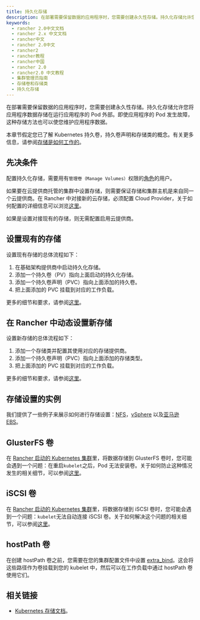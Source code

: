 ```yaml
---
title: 持久化存储
description: 在部署需要保留数据的应用程序时，您需要创建永久性存储。持久化存储允许您将应用程序数据存储在运行应用程序的 Pod 外部。即使应用程序的 Pod 发生故障，这种存储方法也可以使您维护应用程序数据。
keywords:
  - rancher 2.0中文文档
  - rancher 2.x 中文文档
  - rancher中文
  - rancher 2.0中文
  - rancher2
  - rancher教程
  - rancher中国
  - rancher 2.0
  - rancher2.0 中文教程
  - 集群管理员指南
  - 存储卷和存储类
  - 持久化存储
---
```


在部署需要保留数据的应用程序时，您需要创建永久性存储。持久化存储允许您将应用程序数据存储在运行应用程序的 Pod 外部。即使应用程序的 Pod 发生故障，这种存储方法也可以使您维护应用程序数据。

本章节假定您已了解 Kubernetes 持久卷，持久卷声明和存储类的概念。有关更多信息，请参阅[存储是如何工作的](/docs/cluster-admin/volumes-and-storage/how-storage-works/_index)。

## 先决条件

配置持久化存储，需要用有`管理卷（Manage Volumes）`权限的[角色](/docs/admin-settings/rbac/cluster-project-roles/_index)的用户。

如果要在云提供商托管的集群中设置存储，则需要保证存储和集群主机是来自同一个云提供商。在 Rancher 中对接新的云存储，必须配置 Cloud Provider，关于如何配置的详细信息可以浏览[这里](/docs/cluster-provisioning/rke-clusters/cloud-providers/_index)。

如果是设置对接现有的存储，则无需配置启用云提供商。

## 设置现有的存储

设置现有存储的总体流程如下：

1. 在基础架构提供商中启动持久化存储。
2. 添加一个持久卷（PV）指向上面启动的持久化存储。
3. 添加一个持久卷声明（PVC）指向上面添加的持久卷。
4. 把上面添加的 PVC 挂载到对应的工作负载。

更多的细节和要求，请参阅[这里](/docs/cluster-admin/volumes-and-storage/attaching-existing-storage/_index)。

## 在 Rancher 中动态设置新存储

设置新存储的总体流程如下：

1. 添加一个存储类并配置其使用对应的存储提供商。
2. 添加一个持久卷声明（PVC）指向上面添加的存储类型。
3. 把上面添加的 PVC 挂载到对应的工作负载。

更多的细节和要求，请参阅[这里](/docs/cluster-admin/volumes-and-storage/provisioning-new-storage/_index)。

## 存储设置的实例

我们提供了一些例子来展示如何进行存储设置：[NFS](/docs/cluster-admin/volumes-and-storage/examples/nfs/_index)，[vSphere](/docs/cluster-admin/volumes-and-storage/examples/vsphere/_index) 以及[亚马逊 EBS](/docs/cluster-admin/volumes-and-storage/examples/ebs/_index)。

## GlusterFS 卷

在 [Rancher 启动的 Kubernetes 集群](/docs/cluster-provisioning/rke-clusters/_index)里，将数据存储到 GlusterFS 卷时，您可能会遇到一个问题：在重启`kubelet`之后，Pod 无法安装卷。关于如何防止这种情况发生的相关细节，可以参阅[这里](/docs/cluster-admin/volumes-and-storage/glusterfs-volumes/_index)。

## iSCSI 卷

在 [Rancher 启动的 Kubernetes 集群](/docs/cluster-provisioning/rke-clusters/_index)里，将数据存储到 iSCSI 卷时，您可能会遇到一个问题：`kubelet`无法自动连接 iSCSI 卷。关于如何解决这个问题的相关细节，可以参阅[这里](/docs/cluster-admin/volumes-and-storage/iscsi-volumes/_index)。

## hostPath 卷

在创建 hostPath 卷之前，您需要在您的集群配置文件中设置 [extra_bind](https://rancher.com/docs/rke/latest/en/config-options/services/services-extras/#extra-binds/)。这会将这些路径作为卷挂载到您的 kubelet 中，然后可以在工作负载中通过 hostPath 卷使用它们。

## 相关链接

- [Kubernetes 存储文档](https://kubernetes.io/docs/concepts/storage/)。
